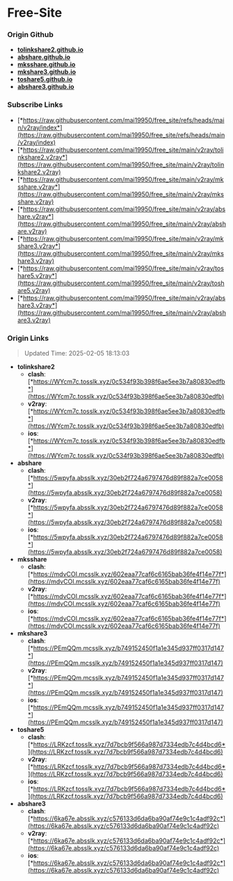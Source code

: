 # Free-Site

### Origin Github

- [**tolinkshare2.github.io**](https://github.com/tolinkshare2/tolinkshare2.github.io)
- [**abshare.github.io**](https://github.com/abshare/abshare.github.io)
- [**mksshare.github.io**](https://github.com/mksshare/mksshare.github.io)
- [**mkshare3.github.io**](https://github.com/mkshare3/mkshare3.github.io)
- [**toshare5.github.io**](https://github.com/toshare5/toshare5.github.io)
- [**abshare3.github.io**](https://github.com/abshare3/abshare3.github.io)

### Subscribe Links

- [*https://raw.githubusercontent.com/mai19950/free_site/refs/heads/main/v2ray/index*](https://raw.githubusercontent.com/mai19950/free_site/refs/heads/main/v2ray/index)
- [*https://raw.githubusercontent.com/mai19950/free_site/main/v2ray/tolinkshare2.v2ray*](https://raw.githubusercontent.com/mai19950/free_site/main/v2ray/tolinkshare2.v2ray)
- [*https://raw.githubusercontent.com/mai19950/free_site/main/v2ray/mksshare.v2ray*](https://raw.githubusercontent.com/mai19950/free_site/main/v2ray/mksshare.v2ray)
- [*https://raw.githubusercontent.com/mai19950/free_site/main/v2ray/abshare.v2ray*](https://raw.githubusercontent.com/mai19950/free_site/main/v2ray/abshare.v2ray)
- [*https://raw.githubusercontent.com/mai19950/free_site/main/v2ray/mkshare3.v2ray*](https://raw.githubusercontent.com/mai19950/free_site/main/v2ray/mkshare3.v2ray)
- [*https://raw.githubusercontent.com/mai19950/free_site/main/v2ray/toshare5.v2ray*](https://raw.githubusercontent.com/mai19950/free_site/main/v2ray/toshare5.v2ray)
- [*https://raw.githubusercontent.com/mai19950/free_site/main/v2ray/abshare3.v2ray*](https://raw.githubusercontent.com/mai19950/free_site/main/v2ray/abshare3.v2ray)

### Origin Links

> Updated Time: 2025-02-05 18:13:03

- **tolinkshare2**
  - **clash**: [*https://WYcm7c.tosslk.xyz/0c534f93b398f6ae5ee3b7a80830edfb*](https://WYcm7c.tosslk.xyz/0c534f93b398f6ae5ee3b7a80830edfb)
  - **v2ray**: [*https://WYcm7c.tosslk.xyz/0c534f93b398f6ae5ee3b7a80830edfb*](https://WYcm7c.tosslk.xyz/0c534f93b398f6ae5ee3b7a80830edfb)
  - **ios**: [*https://WYcm7c.tosslk.xyz/0c534f93b398f6ae5ee3b7a80830edfb*](https://WYcm7c.tosslk.xyz/0c534f93b398f6ae5ee3b7a80830edfb)
- **abshare**
  - **clash**: [*https://5wpyfa.absslk.xyz/30eb2f724a6797476d89f882a7ce0058*](https://5wpyfa.absslk.xyz/30eb2f724a6797476d89f882a7ce0058)
  - **v2ray**: [*https://5wpyfa.absslk.xyz/30eb2f724a6797476d89f882a7ce0058*](https://5wpyfa.absslk.xyz/30eb2f724a6797476d89f882a7ce0058)
  - **ios**: [*https://5wpyfa.absslk.xyz/30eb2f724a6797476d89f882a7ce0058*](https://5wpyfa.absslk.xyz/30eb2f724a6797476d89f882a7ce0058)
- **mksshare**
  - **clash**: [*https://mdvCOI.mcsslk.xyz/602eaa77caf6c6165bab36fe4f14e77f*](https://mdvCOI.mcsslk.xyz/602eaa77caf6c6165bab36fe4f14e77f)
  - **v2ray**: [*https://mdvCOI.mcsslk.xyz/602eaa77caf6c6165bab36fe4f14e77f*](https://mdvCOI.mcsslk.xyz/602eaa77caf6c6165bab36fe4f14e77f)
  - **ios**: [*https://mdvCOI.mcsslk.xyz/602eaa77caf6c6165bab36fe4f14e77f*](https://mdvCOI.mcsslk.xyz/602eaa77caf6c6165bab36fe4f14e77f)
- **mkshare3**
  - **clash**: [*https://PEmQQm.mcsslk.xyz/b749152450f1a1e345d937ff0317d147*](https://PEmQQm.mcsslk.xyz/b749152450f1a1e345d937ff0317d147)
  - **v2ray**: [*https://PEmQQm.mcsslk.xyz/b749152450f1a1e345d937ff0317d147*](https://PEmQQm.mcsslk.xyz/b749152450f1a1e345d937ff0317d147)
  - **ios**: [*https://PEmQQm.mcsslk.xyz/b749152450f1a1e345d937ff0317d147*](https://PEmQQm.mcsslk.xyz/b749152450f1a1e345d937ff0317d147)
- **toshare5**
  - **clash**: [*https://LRKzcf.tosslk.xyz/7d7bcb9f566a987d7334edb7c4d4bcd6*](https://LRKzcf.tosslk.xyz/7d7bcb9f566a987d7334edb7c4d4bcd6)
  - **v2ray**: [*https://LRKzcf.tosslk.xyz/7d7bcb9f566a987d7334edb7c4d4bcd6*](https://LRKzcf.tosslk.xyz/7d7bcb9f566a987d7334edb7c4d4bcd6)
  - **ios**: [*https://LRKzcf.tosslk.xyz/7d7bcb9f566a987d7334edb7c4d4bcd6*](https://LRKzcf.tosslk.xyz/7d7bcb9f566a987d7334edb7c4d4bcd6)
- **abshare3**
  - **clash**: [*https://6ka67e.absslk.xyz/c576133d6da6ba90af74e9c1c4adf92c*](https://6ka67e.absslk.xyz/c576133d6da6ba90af74e9c1c4adf92c)
  - **v2ray**: [*https://6ka67e.absslk.xyz/c576133d6da6ba90af74e9c1c4adf92c*](https://6ka67e.absslk.xyz/c576133d6da6ba90af74e9c1c4adf92c)
  - **ios**: [*https://6ka67e.absslk.xyz/c576133d6da6ba90af74e9c1c4adf92c*](https://6ka67e.absslk.xyz/c576133d6da6ba90af74e9c1c4adf92c)
